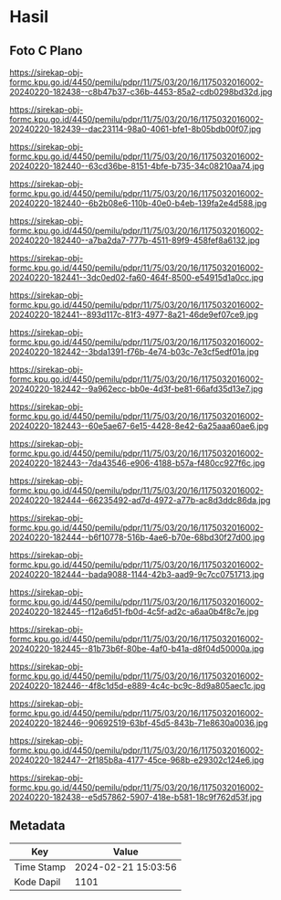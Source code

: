 # Hasil

## Foto C Plano

https://sirekap-obj-formc.kpu.go.id/4450/pemilu/pdpr/11/75/03/20/16/1175032016002-20240220-182438--c8b47b37-c36b-4453-85a2-cdb0298bd32d.jpg

https://sirekap-obj-formc.kpu.go.id/4450/pemilu/pdpr/11/75/03/20/16/1175032016002-20240220-182439--dac23114-98a0-4061-bfe1-8b05bdb00f07.jpg

https://sirekap-obj-formc.kpu.go.id/4450/pemilu/pdpr/11/75/03/20/16/1175032016002-20240220-182440--63cd36be-8151-4bfe-b735-34c08210aa74.jpg

https://sirekap-obj-formc.kpu.go.id/4450/pemilu/pdpr/11/75/03/20/16/1175032016002-20240220-182440--6b2b08e6-110b-40e0-b4eb-139fa2e4d588.jpg

https://sirekap-obj-formc.kpu.go.id/4450/pemilu/pdpr/11/75/03/20/16/1175032016002-20240220-182440--a7ba2da7-777b-4511-89f9-458fef8a6132.jpg

https://sirekap-obj-formc.kpu.go.id/4450/pemilu/pdpr/11/75/03/20/16/1175032016002-20240220-182441--3dc0ed02-fa60-464f-8500-e54915d1a0cc.jpg

https://sirekap-obj-formc.kpu.go.id/4450/pemilu/pdpr/11/75/03/20/16/1175032016002-20240220-182441--893d117c-81f3-4977-8a21-46de9ef07ce9.jpg

https://sirekap-obj-formc.kpu.go.id/4450/pemilu/pdpr/11/75/03/20/16/1175032016002-20240220-182442--3bda1391-f76b-4e74-b03c-7e3cf5edf01a.jpg

https://sirekap-obj-formc.kpu.go.id/4450/pemilu/pdpr/11/75/03/20/16/1175032016002-20240220-182442--9a962ecc-bb0e-4d3f-be81-66afd35d13e7.jpg

https://sirekap-obj-formc.kpu.go.id/4450/pemilu/pdpr/11/75/03/20/16/1175032016002-20240220-182443--60e5ae67-6e15-4428-8e42-6a25aaa60ae6.jpg

https://sirekap-obj-formc.kpu.go.id/4450/pemilu/pdpr/11/75/03/20/16/1175032016002-20240220-182443--7da43546-e906-4188-b57a-f480cc927f6c.jpg

https://sirekap-obj-formc.kpu.go.id/4450/pemilu/pdpr/11/75/03/20/16/1175032016002-20240220-182444--66235492-ad7d-4972-a77b-ac8d3ddc86da.jpg

https://sirekap-obj-formc.kpu.go.id/4450/pemilu/pdpr/11/75/03/20/16/1175032016002-20240220-182444--b6f10778-516b-4ae6-b70e-68bd30f27d00.jpg

https://sirekap-obj-formc.kpu.go.id/4450/pemilu/pdpr/11/75/03/20/16/1175032016002-20240220-182444--bada9088-1144-42b3-aad9-9c7cc0751713.jpg

https://sirekap-obj-formc.kpu.go.id/4450/pemilu/pdpr/11/75/03/20/16/1175032016002-20240220-182445--f12a6d51-fb0d-4c5f-ad2c-a6aa0b4f8c7e.jpg

https://sirekap-obj-formc.kpu.go.id/4450/pemilu/pdpr/11/75/03/20/16/1175032016002-20240220-182445--81b73b6f-80be-4af0-b41a-d8f04d50000a.jpg

https://sirekap-obj-formc.kpu.go.id/4450/pemilu/pdpr/11/75/03/20/16/1175032016002-20240220-182446--4f8c1d5d-e889-4c4c-bc9c-8d9a805aec1c.jpg

https://sirekap-obj-formc.kpu.go.id/4450/pemilu/pdpr/11/75/03/20/16/1175032016002-20240220-182446--90692519-63bf-45d5-843b-71e8630a0036.jpg

https://sirekap-obj-formc.kpu.go.id/4450/pemilu/pdpr/11/75/03/20/16/1175032016002-20240220-182447--2f185b8a-4177-45ce-968b-e29302c124e6.jpg

https://sirekap-obj-formc.kpu.go.id/4450/pemilu/pdpr/11/75/03/20/16/1175032016002-20240220-182438--e5d57862-5907-418e-b581-18c9f762d53f.jpg


## Metadata

| Key        | Value               |
| ---------- | ------------------- |
| Time Stamp | 2024-02-21 15:03:56 |
| Kode Dapil | 1101                |



